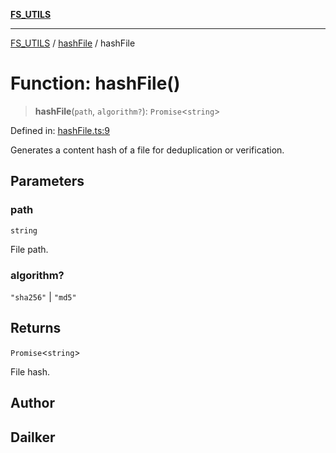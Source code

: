 [**FS_UTILS**](../../README.md)

***

[FS_UTILS](../../README.md) / [hashFile](../README.md) / hashFile

# Function: hashFile()

> **hashFile**(`path`, `algorithm?`): `Promise`\<`string`\>

Defined in: [hashFile.ts:9](https://github.com/dailker/everyutil/blob/26e2bb73429918cf0d08899e9efd90b82a42c92e/src/fs/hashFile.ts#L9)

Generates a content hash of a file for deduplication or verification.

## Parameters

### path

`string`

File path.

### algorithm?

`"sha256"` | `"md5"`

## Returns

`Promise`\<`string`\>

File hash.

## Author

## Dailker
